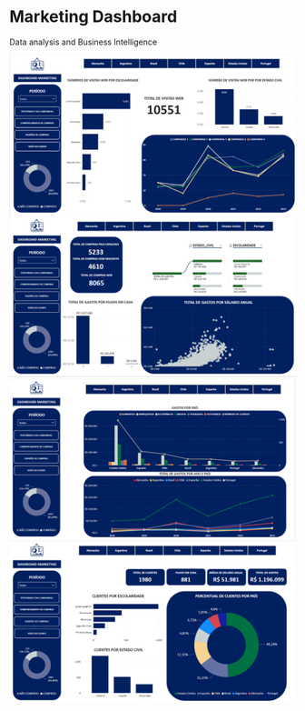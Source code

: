 # Marketing Dashboard
Data analysis and Business Intelligence

<img src="Modelo marketing.PNG" width="" height=""><br>
<img src="Modelo marketing_2.PNG" width="" height=""><br>
<img src="Modelo marketing_3.PNG" width="" height=""><br>
<img src="Modelo marketing_4.PNG" width="" height="">


